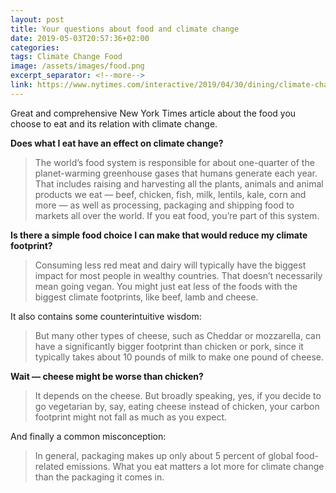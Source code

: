 ```yaml
---
layout: post
title: Your questions about food and climate change
date: 2019-05-03T20:57:36+02:00
categories:
tags: Climate Change Food
image: /assets/images/food.png
excerpt_separator: <!--more-->
link: https://www.nytimes.com/interactive/2019/04/30/dining/climate-change-food-eating-habits.html
---
```


Great and comprehensive New York Times article about the food you choose to eat
and its relation with climate change.

**Does what I eat have an effect on climate change?**

> The world’s food system is responsible for about one-quarter of the planet-warming greenhouse gases that humans generate each year. That includes raising and harvesting all the plants, animals and animal products we eat — beef, chicken, fish, milk, lentils, kale, corn and more — as well as processing, packaging and shipping food to markets all over the world. If you eat food, you’re part of this system.

**Is there a simple food choice I can make that would reduce my climate footprint?**

> Consuming less red meat and dairy will typically have the biggest impact for most people in wealthy countries. That doesn’t necessarily mean going vegan. You might just eat less of the foods with the biggest climate footprints, like beef, lamb and cheese.

It also contains some counterintuitive wisdom:

> But many other types of cheese, such as Cheddar or mozzarella, can have a significantly bigger footprint than chicken or pork, since it typically takes about 10 pounds of milk to make one pound of cheese.

**Wait — cheese might be worse than chicken?**

> It depends on the cheese. But broadly speaking, yes, if you decide to go vegetarian by, say, eating cheese instead of chicken, your carbon footprint might not fall as much as you expect.

And finally a common misconception:

> In general, packaging makes up only about 5 percent of global food-related emissions. What you eat matters a lot more for climate change than the packaging it comes in.
